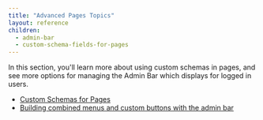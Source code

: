 ```yaml
---
title: "Advanced Pages Topics"
layout: reference
children:
  - admin-bar
  - custom-schema-fields-for-pages
---
```


In this section, you'll learn more about using custom schemas in pages, and see more options for managing the Admin Bar which displays for logged in users.

* [Custom Schemas for Pages](/tutorials/advanced-development/02-advanced-pages-topics/custom-schema-fields-for-pages.md)
* [Building combined menus and custom buttons with the admin bar](/tutorials/howtos/admin-bar.md)